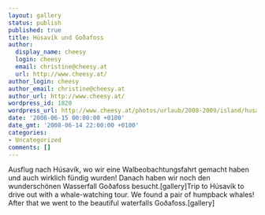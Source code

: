 ```yaml
---
layout: gallery
status: publish
published: true
title: Húsavík und Goðafoss
author:
  display_name: cheesy
  login: cheesy
  email: christine@cheesy.at
  url: http://www.cheesy.at/
author_login: cheesy
author_email: christine@cheesy.at
author_url: http://www.cheesy.at/
wordpress_id: 1820
wordpress_url: http://www.cheesy.at/photos/urlaub/2008-2009/island/husavik-godafoss/
date: '2008-06-15 00:00:00 +0100'
date_gmt: '2008-06-14 22:00:00 +0100'
categories:
- Uncategorized
comments: []
---
```

<!--:de-->Ausflug nach Húsavík, wo wir eine Walbeobachtungsfahrt gemacht haben und auch wirklich fündig wurden! Danach haben wir noch den wunderschönen Wasserfall Goðafoss besucht.[gallery]<!--:--><!--:en-->Trip to Húsavík to drive out with a whale-watching tour. We found a pair of humpback whales! After that we went to the beautiful waterfalls Goðafoss.[gallery]<!--:-->
